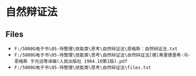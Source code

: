 # 自然辩证法

## Files

- `F:/5000G电子书\05-待整理\技能类\思考\自然辩证法\恩格斯：自然辩证法.txt`
- `F:/5000G电子书\05-待整理\技能类\思考\自然辩证法\自然辩证法[德]弗里德里希·冯·恩格斯 于光远等译编(人民出版社 1984.10第1版).pdf`
- `F:/5000G电子书\05-待整理\技能类\思考\自然辩证法\files.txt`
